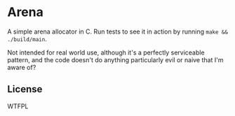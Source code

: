 # Arena

A simple arena allocator in C. Run tests to see it in action by running `make && ./build/main`.

Not intended for real world use, although it's a perfectly serviceable pattern, and the code doesn't
do anything particularly evil or naive that I'm aware of?

## License

WTFPL
